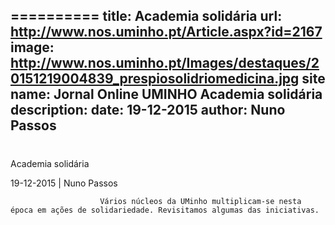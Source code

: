 ==========
 title: Academia solidária
url: http://www.nos.uminho.pt/Article.aspx?id=2167
image: http://www.nos.uminho.pt/Images/destaques/20151219004839_prespiosolidriomedicina.jpg
site name: Jornal Online UMINHO Academia solidária
description: 
date: 19-12-2015
author: Nuno Passos
 --- 
# 

Academia solidária

19-12-2015 | Nuno Passos

                        Vários núcleos da UMinho multiplicam-se nesta época em ações de solidariedade. Revisitamos algumas das iniciativas.


